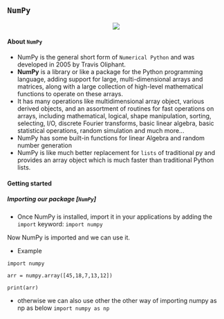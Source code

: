 ## `NumPy`

<p align = center>
<img src="https://numpy.org/doc/stable/_static/numpylogo.svg" />
</p>

#### About `NumPy`
- NumPy is the general short form of `Numerical Python` and was developed in 2005 by Travis Oliphant.
- **NumPy** is a library or like a package for the Python programming language, adding support for large, multi-dimensional arrays and matrices, along with a large collection of high-level mathematical functions to operate on these arrays.
- It has many operations like multidimensional array object, various derived objects, and an assortment of routines for fast operations on arrays, including mathematical, logical, shape manipulation, sorting, selecting, I/O, discrete Fourier transforms, basic linear algebra, basic statistical operations, random simulation and much more...
- NumPy has some built-in functions for linear Algebra and random number generation
- NumPy is like much better replacement for `lists` of traditional py and provides an array object which is much faster than traditional Python lists.

#### Getting started

##### Importing our package [`NumPy`]
- Once NumPy is installed, import it in your applications by adding the `import` keyword:
        `import numpy` 

Now NumPy is imported and we can use it.
- Example
```
import numpy

arr = numpy.array([45,18,7,13,12])

print(arr)

```
- otherwise we can also use other the other way of importing numpy as np as below
     `import numpy as np`

